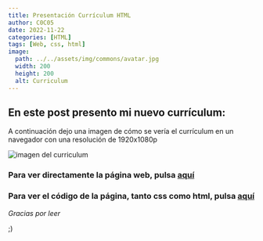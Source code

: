 ```yaml
---
title: Presentación Currículum HTML
author: C0C05
date: 2022-11-22
categories: [HTML]
tags: [Web, css, html]
image:
  path: ../../assets/img/commons/avatar.jpg
  width: 200
  height: 200
  alt: Curriculum
---
```


## En este post presento mi nuevo currículum:

A continuación dejo una imagen de cómo se vería el currículum en un navegador con una resolución de 1920x1080p

![imagen del curriculum](../../assets/img/commons/curriculum.jpg)


### Para ver directamente la página web, pulsa [aquí](https://c0c05.github.io/Curriculum) ### 

### Para ver el código de la página, tanto css como html, pulsa [aquí](https://github.com/C0C05/Curriculum) ###




_Gracias por leer_

;)
